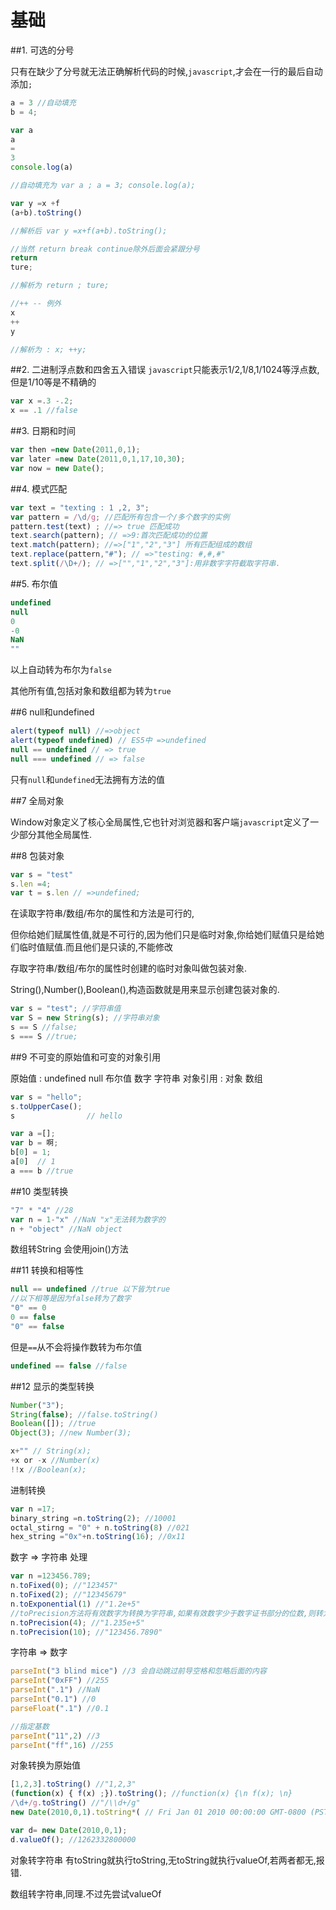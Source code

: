 # 基础

##1. 可选的分号

只有在缺少了分号就无法正确解析代码的时候,`javascript`,才会在一行的最后自动添加`;`

```javascript
a = 3 //自动填充
b = 4;

var a
a
=
3
console.log(a)

//自动填充为 var a ; a = 3; console.log(a);

var y =x +f 
(a+b).toString()

//解析后 var y =x+f(a+b).toString();

//当然 return break continue除外后面会紧跟分号
return
ture;

//解析为 return ; ture;

//++ -- 例外
x
++
y

//解析为 : x; ++y;

```

##2. 二进制浮点数和四舍五入错误
`javascript`只能表示1/2,1/8,1/1024等浮点数,但是1/10等是不精确的

```javascript
var x =.3 -.2;
x == .1 //false
```

##3. 日期和时间

```javascript
var then =new Date(2011,0,1);
var later =new Date(2011,0,1,17,10,30);
var now = new Date();
```

##4. 模式匹配

```javascript
var text = "texting : 1 ,2, 3";
var pattern = /\d/g; //匹配所有包含一个/多个数字的实例
pattern.test(text) ; //=> true 匹配成功
text.search(pattern); // =>9:首次匹配成功的位置
text.match(pattern); //=>["1","2","3"] 所有匹配组成的数组
text.replace(pattern,"#"); // =>"testing: #,#,#"
text.split(/\D+/); // =>["","1","2","3"]:用非数字字符截取字符串.
```

##5. 布尔值

```javascript
undefined
null
0
-0
NaN
""
```

以上自动转为布尔为`false`

其他所有值,包括对象和数组都为转为`true`

##6 null和undefined

```javascript
alert(typeof null) //=>object
alert(typeof undefined) // ES5中 =>undefined
null == undefined // => true
null === undefined // => false
```

只有`null`和`undefined`无法拥有方法的值

##7 全局对象

Window对象定义了核心全局属性,它也针对浏览器和客户端`javascript`定义了一少部分其他全局属性.

##8 包装对象

```javascript
var s = "test"
s.len =4;
var t = s.len // =>undefined;
```

在读取字符串/数组/布尔的属性和方法是可行的,

但你给她们赋属性值,就是不可行的,因为他们只是临时对象,你给她们赋值只是给她们临时值赋值.而且他们是只读的,不能修改

存取字符串/数组/布尔的属性时创建的临时对象叫做包装对象.

String(),Number(),Boolean(),构造函数就是用来显示创建包装对象的.

```javascript
var s = "test"; //字符串值
var S = new String(s); //字符串对象
s == S //false;
s === S //true;
```

##9 不可变的原始值和可变的对象引用

原始值 : undefined null 布尔值 数字 字符串
对象引用 : 对象 数组

```javascript
var s = "hello";
s.toUpperCase();
s                // hello

var a =[];
var b = 啊;
b[0] = 1;
a[0]  // 1
a === b //true
```

##10 类型转换

```javascript
"7" * "4" //28
var n = 1-"x" //NaN "x"无法转为数字的
n + "object" //NaN object
```

数组转String 会使用join()方法

##11 转换和相等性

```javascript
null == undefined //true 以下皆为true
//以下相等是因为false转为了数字
"0" == 0
0 == false
"0" == false
```


但是`==`从不会将操作数转为布尔值
```javascript
undefined == false //false
```

##12 显示的类型转换

```javascript
Number("3");
String(false); //false.toString()
Boolean([]); //true
Object(3); //new Number(3);

x+"" // String(x);
+x or -x //Number(x)
!!x //Boolean(x);
```

进制转换
```javascript
var n =17;
binary_string =n.toString(2); //10001
octal_stirng = "0" + n.toString(8) //021
hex_string ="0x"+n.toString(16); //0x11
```
数字 => 字符串 处理
```javascript
var n =123456.789;
n.toFixed(0); //"123457"
n.toFixed(2); //"12345679"
n.toExponential(1) //"1.2e+5"
//toPrecision方法将有效数字为转换为字符串,如果有效数字少于数字证书部分的位数,则转为指数形式
n.toPrecision(4); //"1.235e+5"
n.toPrecision(10); //"123456.7890"
```
字符串 => 数字

```javascript
parseInt("3 blind mice") //3 会自动跳过前导空格和忽略后面的内容
parseInt("0xFF") //255
parseInt(".1") //NaN
parseInt("0.1") //0
parseFloat(".1") //0.1

//指定基数
parseInt("11",2) //3
parseInt("ff",16) //255
```

对象转换为原始值

```javascript
[1,2,3].toString() //"1,2,3"
(function(x) { f(x) ;}).toString(); //function(x) {\n f(x); \n}
/\d+/g.toString() //"/\\d+/g"
new Date(2010,0,1).toString*( // Fri Jan 01 2010 00:00:00 GMT-0800 (PST)

var d= new Date(2010,0,1);
d.valueOf(); //1262332800000
```

对象转字符串 有toString就执行toString,无toString就执行valueOf,若两者都无,报错.

数组转字符串,同理.不过先尝试valueOf


